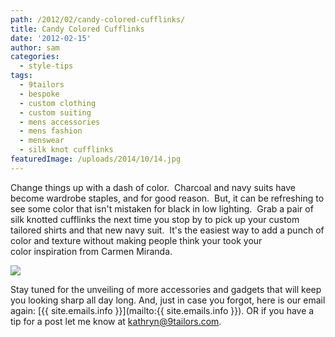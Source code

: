 ```yaml
---
path: /2012/02/candy-colored-cufflinks/
title: Candy Colored Cufflinks
date: '2012-02-15'
author: sam
categories:
  - style-tips
tags:
  - 9tailors
  - bespoke
  - custom clothing
  - custom suiting
  - mens accessories
  - mens fashion
  - menswear
  - silk knot cufflinks
featuredImage: /uploads/2014/10/14.jpg
---
```

Change things up with a dash of color.  Charcoal and navy suits have become wardrobe staples, and for good reason.  But, it can be refreshing to see some color that isn't mistaken for black in low lighting.  Grab a pair of silk knotted cufflinks the next time you stop by to pick up your custom tailored shirts and that new navy suit.  It's the easiest way to add a punch of color and texture without making people think your took your color inspiration from Carmen Miranda.

[![](http://2.bp.blogspot.com/-eoy8pOWjH1g/TzrczTqwzVI/AAAAAAAABJ8/1kMlv99Lag0/s400/P1030563.JPG)](http://2.bp.blogspot.com/-eoy8pOWjH1g/TzrczTqwzVI/AAAAAAAABJ8/1kMlv99Lag0/s1600/P1030563.JPG)

Stay tuned for the unveiling of more accessories and gadgets that will keep you looking sharp all day long. And, just in case you forgot, here is our email again: [{{ site.emails.info }}](mailto:{{ site.emails.info }}). OR if you have a tip for a post let me know at [kathryn@9tailors.com](mailto:kathryn@9tailors.com).
